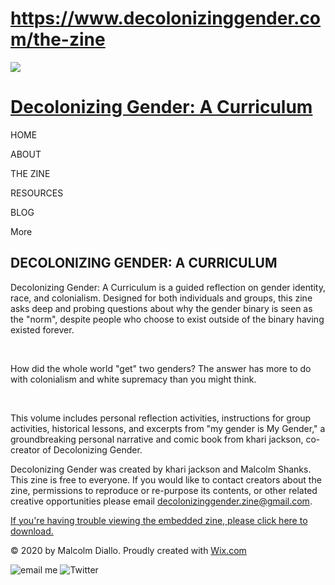 # https://www.decolonizinggender.com/the-zine

![](https://static.wixstatic.com/media/3c84d0_60a587fc631448e59de0659b146be23a~mv2.jpg/v1/fill/w_288,h_193,al_c,q_80,usm_0.66_1.00_0.01,blur_2,enc_avif,quality_auto/3c84d0_60a587fc631448e59de0659b146be23a~mv2.jpg)

# [Decolonizing Gender: A Curriculum](https://www.decolonizinggender.com)

HOME

ABOUT

THE ZINE

RESOURCES

BLOG

More

## DECOLONIZING GENDER: A CURRICULUM

Decolonizing Gender: A Curriculum is a guided reflection on gender identity, race, and colonialism. Designed for both individuals and groups, this zine asks deep and probing questions about why the gender binary is seen as the "norm", despite people who choose to exist outside of the binary having existed forever.

​

How did the whole world "get" two genders? The answer has more to do with colonialism and white supremacy than you might think.

​

This volume includes personal reflection activities, instructions for group activities, historical lessons, and excerpts from "my gender is My Gender," a groundbreaking personal narrative and comic book from khari jackson, co-creator of Decolonizing Gender.

Decolonizing Gender was created by khari jackson and Malcolm Shanks. This zine is free to everyone. If you would like to contact creators about the zine, permissions to reproduce or re-purpose its contents, or other related creative opportunities please email [decolonizinggender.zine@gmail.com](mailto:decolonizinggender.zine@gmail.com).

[If you're having trouble viewing the embedded zine, please click here to download.](https://www.decolonizinggender.com/_files/ugd/3c84d0_1e774fdde9804122bad106f270a43b2c.pdf)

© 2020 by Malcolm Diallo. Proudly created with [Wix.com](http://wix.com?utm_campaign=vir_created_with)

![email me](https://static.wixstatic.com/media/3c84d0_14935f719232496d85bffab2ff29e912~mv2.png/v1/fill/w_30,h_30,al_c,q_85,usm_0.66_1.00_0.01,enc_avif,quality_auto/3c84d0_14935f719232496d85bffab2ff29e912~mv2.png)
![Twitter](https://static.wixstatic.com/media/59687ffffc2042f885062ce2b0744381.png/v1/fill/w_30,h_30,al_c,q_85,usm_0.66_1.00_0.01,enc_avif,quality_auto/59687ffffc2042f885062ce2b0744381.png)
